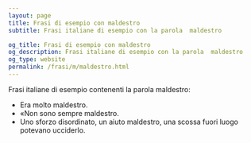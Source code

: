 ```yaml
---
layout: page
title: Frasi di esempio con maldestro 
subtitle: Frasi italiane di esempio con la parola  maldestro

og_title: Frasi di esempio con maldestro 
og_description: Frasi italiane di esempio con la parola  maldestro
og_type: website
permalink: /frasi/m/maldestro.html
---
```


Frasi italiane di esempio contenenti la parola maldestro:


- Era molto maldestro.
- «Non sono sempre maldestro.
- Uno sforzo disordinato, un aiuto maldestro, una scossa fuori luogo potevano ucciderlo.
